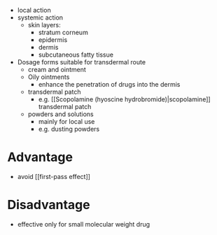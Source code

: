 - local action 
- systemic action 
	- skin layers: 
		- stratum corneum 
		- epidermis 
		- dermis 
		- subcutaneous fatty tissue 
- Dosage forms suitable for transdermal route 
	- cream and ointment 
	- Oily ointments 
		- enhance the penetration of drugs into the dermis 
	- transdermal patch 
		- e.g. [[Scopolamine (hyoscine hydrobromide)|scopolamine]] transdermal patch 
	- powders and solutions 
		- mainly for local use 
		- e.g. dusting powders
# Advantage 
- avoid [[first-pass effect]] 
# Disadvantage 
- effective only for small molecular weight drug